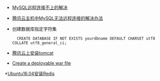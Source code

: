 
* [MySQL远程连接不上的解决](http://blog.csdn.net/baochanghong/article/details/51537154)

* [腾讯云主机中MySQL无法远程连接的解决办法](http://blog.csdn.net/u010350809/article/details/70209545)

* 创建数据库指定字符集
        
        
        CREATE DATABASE IF NOT EXISTS yourdbname DEFAULT CHARSET utf8 COLLATE utf8_general_ci;

* [腾讯云上安装tomcat](http://blog.csdn.net/huangzonggui/article/details/64130575)

* [Create a deployable war file](https://docs.spring.io/spring-boot/docs/current/reference/htmlsingle/#howto-create-a-deployable-war-file)

*[Ubuntu16.04安装Redis](http://blog.csdn.net/qq_30242609/article/details/52913145)

